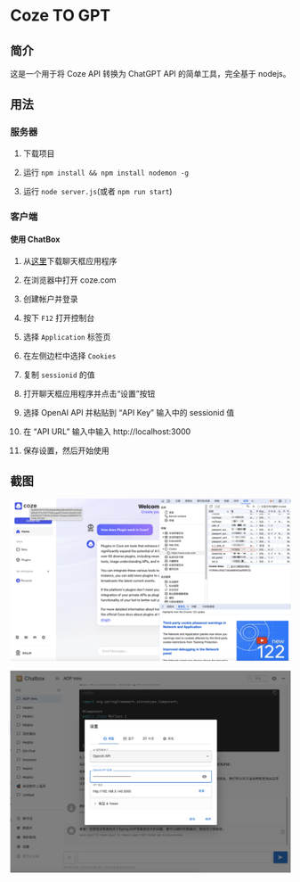 # Coze TO GPT

## 简介

这是一个用于将 Coze API 转换为 ChatGPT API 的简单工具，完全基于 nodejs。

## 用法

### 服务器

1. 下载项目

2. 运行 `npm install && npm install nodemon -g`

3. 运行 `node server.js`(或者 `npm run start`)

### 客户端

#### 使用 ChatBox

1. 从[这里](https://chatboxai.app/zh#download)下载聊天框应用程序 

2. 在浏览器中打开 coze.com 

3. 创建帐户并登录 

4. 按下 `F12` 打开控制台 

5. 选择 `Application` 标签页 

6. 在左侧边栏中选择 `Cookies`  

7. 复制 `sessionid` 的值  

8. 打开聊天框应用程序并点击“设置”按钮  

9. 选择 OpenAI API 并粘贴到 “API Key” 输入中的 sessionid 值  

10. 在 “API URL” 输入中输入 http://localhost:3000   

11. 保存设置，然后开始使用



## 截图

![alt text](<CleanShot 2024-02-26 at 23.33.26.png>)

![alt text](<CleanShot 2024-02-26 at 23.35.23.png>)